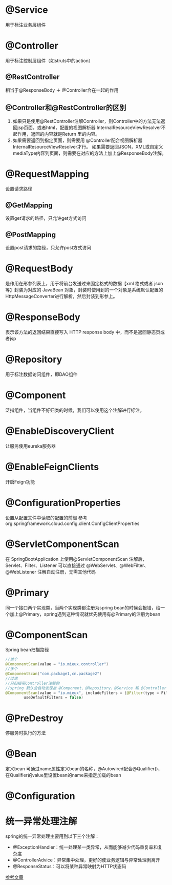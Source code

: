 # @Service
用于标注业务层组件 
# @Controller
用于标注控制层组件（如struts中的action） 

## @RestController
相当于@ResponseBody ＋ @Controller合在一起的作用

## @Controller和@RestController的区别

1. 如果只是使用@RestController注解Controller，则Controller中的方法无法返回jsp页面，或者html，配置的视图解析器 InternalResourceViewResolver不起作用，返回的内容就是Return 里的内容。
2. 如果需要返回到指定页面，则需要用 @Controller配合视图解析器InternalResourceViewResolver才行。
     如果需要返回JSON，XML或自定义mediaType内容到页面，则需要在对应的方法上加上@ResponseBody注解。

# @RequestMapping
设置请求路径

## @GetMapping
设置get请求的路径，只允许get方式访问

## @PostMapping
设置post请求的路径，只允许post方式访问

# @RequestBody
是作用在形参列表上，用于将前台发送过来固定格式的数据【xml 格式或者 json等】封装为对应的 JavaBean 对象，封装时使用到的一个对象是系统默认配置的 HttpMessageConverter进行解析，然后封装到形参上。

# @ResponseBody
表示该方法的返回结果直接写入 HTTP response body 中，而不是返回静态页或者jsp

# @Repository
用于标注数据访问组件，即DAO组件 
# @Component
泛指组件，当组件不好归类的时候，我们可以使用这个注解进行标注。
# @EnableDiscoveryClient 
让服务使用eureka服务器
# @EnableFeignClients 
开启Feign功能
# @ConfigurationProperties 
设置从配置文件中读取的配置的前缀
参考org.springframework.cloud.config.client.ConfigClientProperties
# @ServletComponentScan 
在 SpringBootApplication 上使用@ServletComponentScan 注解后，
    Servlet、Filter、Listener 可以直接通过 @WebServlet、@WebFilter、@WebListener 注解自动注册，无需其他代码
# @Primary 
同一个接口两个实现类，当两个实现类都注册为spring bean的时候会报错，给一个加上@Primary，spring遇到这种情况就优先使用有@Primary的注册为bean
# @ComponentScan 
Spring bean扫描路径

```java
//单个
@ComponentScan(value = "io.mieux.controller")
//多个
@ComponentScan("com.package1,cn.package2")
//过滤
//只扫描带Controller注解的
//spring 默认会自动发现被 @Component、@Repository、@Service 和 @Controller 标注的类，并注册进容器中。要达到只包含某些包的扫描效果，就必须将这个默认行为给禁用掉（在 @ComponentScan 中将 useDefaultFilters 设为 false 即可）
@ComponentScan(value = "io.mieux", includeFilters = {@Filter(type = FilterType.ANNOTATION, classes = {Controller.class})},
        useDefaultFilters = false)
```

# @PreDestroy
停服务时执行的方法

# @Bean
定义bean
可通过name属性定义bean的名称，@Autowired配合@Qualifier()，在Qualifier的value里设置bean的name来指定加载的bean

# @Configuration

# 统一异常处理注解
spring的统一异常处理主要用到以下三个注解：
* @ExceptionHandler：统一处理某一类异常，从而能够减少代码重复率和复杂度
* @ControllerAdvice：异常集中处理，更好的使业务逻辑与异常处理剥离开
* @ResponseStatus：可以将某种异常映射为HTTP状态码

[参考文章](https://www.cnblogs.com/shuimuzhushui/p/6791600.html)

